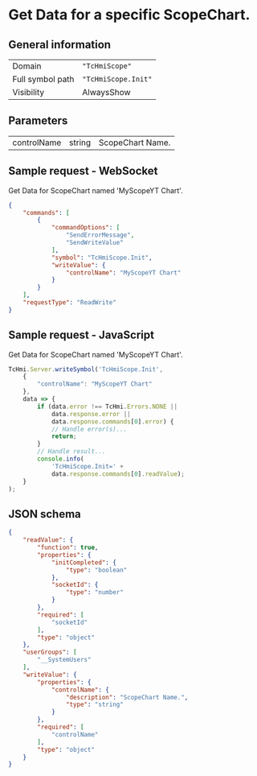 # Get Data for a specific ScopeChart.

## General information

|  |  |
| - | - |
| Domain | `"TcHmiScope"` |
| Full symbol path | `"TcHmiScope.Init"` |
| Visibility | AlwaysShow |

## Parameters

|  |  |  |
| - | - | - |
| controlName | string | ScopeChart Name. |

## Sample request - WebSocket

Get Data for ScopeChart named 'MyScopeYT Chart'.
```json
{
    "commands": [
        {
            "commandOptions": [
                "SendErrorMessage",
                "SendWriteValue"
            ],
            "symbol": "TcHmiScope.Init",
            "writeValue": {
                "controlName": "MyScopeYT Chart"
            }
        }
    ],
    "requestType": "ReadWrite"
}
```

## Sample request - JavaScript

Get Data for ScopeChart named 'MyScopeYT Chart'.
```javascript
TcHmi.Server.writeSymbol('TcHmiScope.Init',
    {
        "controlName": "MyScopeYT Chart"
    },
    data => {
        if (data.error !== TcHmi.Errors.NONE ||
            data.response.error ||
            data.response.commands[0].error) {
            // Handle error(s)...
            return;
        }
        // Handle result...
        console.info(
            'TcHmiScope.Init=' +
            data.response.commands[0].readValue);
    }
);
```

## JSON schema

```json
{
    "readValue": {
        "function": true,
        "properties": {
            "initCompleted": {
                "type": "boolean"
            },
            "socketId": {
                "type": "number"
            }
        },
        "required": [
            "socketId"
        ],
        "type": "object"
    },
    "userGroups": [
        "__SystemUsers"
    ],
    "writeValue": {
        "properties": {
            "controlName": {
                "description": "ScopeChart Name.",
                "type": "string"
            }
        },
        "required": [
            "controlName"
        ],
        "type": "object"
    }
}
```
